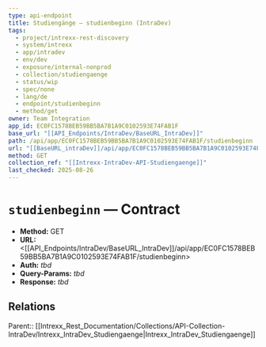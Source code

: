 ```yaml
---
type: api-endpoint
title: Studiengänge — studienbeginn (IntraDev)
tags:
  - project/intrexx-rest-discovery
  - system/intrexx
  - app/intradev
  - env/dev
  - exposure/internal-nonprod
  - collection/studiengaenge
  - status/wip
  - spec/none
  - lang/de
  - endpoint/studienbeginn
  - method/get
owner: Team Integration
app_id: EC0FC1578BEB59BB5BA7B1A9C0102593E74FAB1F
base_url: "[[API_Endpoints/IntraDev/BaseURL_IntraDev]]"
path: /api/app/EC0FC1578BEB59BB5BA7B1A9C0102593E74FAB1F/studienbeginn
url: "[[BaseURL_intraDev]]/api/app/EC0FC1578BEB59BB5BA7B1A9C0102593E74FAB1F/studienbeginn"
method: GET
collection_ref: "[[Intrexx-IntraDev-API-Studiengaenge]]"
last_checked: 2025-08-26
---
```


# `studienbeginn` — Contract
- **Method:** GET  
- **URL:** <[[API_Endpoints/IntraDev/BaseURL_IntraDev]]/api/app/EC0FC1578BEB59BB5BA7B1A9C0102593E74FAB1F/studienbeginn>  
- **Auth:** _tbd_  
- **Query-Params:** _tbd_  
- **Response:** _tbd_

## Relations
Parent:: [[Intrexx_Rest_Documentation/Collections/API-Collection-IntraDev/Intrexx_IntraDev_Studiengaenge|Intrexx_IntraDev_Studiengaenge]]
